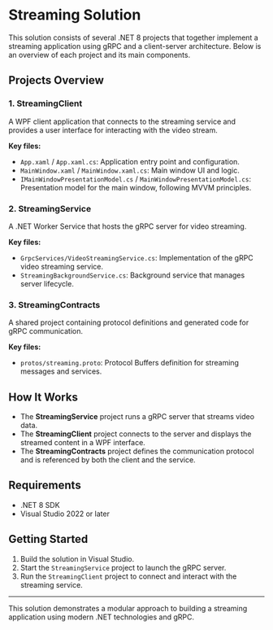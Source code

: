 # Streaming Solution

This solution consists of several .NET 8 projects that together implement a streaming application using gRPC and a client-server architecture. Below is an overview of each project and its main components.

## Projects Overview

### 1. StreamingClient

A WPF client application that connects to the streaming service and provides a user interface for interacting with the video stream.

**Key files:**
- `App.xaml` / `App.xaml.cs`: Application entry point and configuration.
- `MainWindow.xaml` / `MainWindow.xaml.cs`: Main window UI and logic.
- `IMainWindowPresentationModel.cs` / `MainWindowPresentationModel.cs`: Presentation model for the main window, following MVVM principles.

### 2. StreamingService

A .NET Worker Service that hosts the gRPC server for video streaming.

**Key files:**
- `GrpcServices/VideoStreamingService.cs`: Implementation of the gRPC video streaming service.
- `StreamingBackgroundService.cs`: Background service that manages server lifecycle.

### 3. StreamingContracts

A shared project containing protocol definitions and generated code for gRPC communication.

**Key files:**
- `protos/streaming.proto`: Protocol Buffers definition for streaming messages and services.

## How It Works

- The **StreamingService** project runs a gRPC server that streams video data.
- The **StreamingClient** project connects to the server and displays the streamed content in a WPF interface.
- The **StreamingContracts** project defines the communication protocol and is referenced by both the client and the service.

## Requirements

- .NET 8 SDK
- Visual Studio 2022 or later

## Getting Started

1. Build the solution in Visual Studio.
2. Start the `StreamingService` project to launch the gRPC server.
3. Run the `StreamingClient` project to connect and interact with the streaming service.

---

This solution demonstrates a modular approach to building a streaming application using modern .NET technologies and gRPC.

